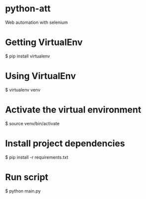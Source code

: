 # python-att
Web automation with selenium

# Getting VirtualEnv
$ pip install virtualenv

# Using VirtualEnv
$ virtualenv venv

# Activate the virtual environment
$ source venv/bin/activate

# Install project dependencies
$ pip install -r requirements.txt

# Run script
$ python main.py
